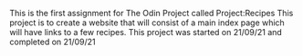 This is the first assignment for The Odin Project called Project:Recipes
This project is to create a website that will consist of a main index page which will have links to a few recipes. 
This project was started on 21/09/21 and completed on 21/09/21
